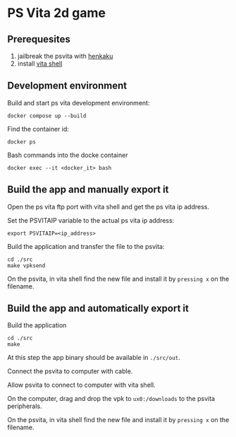 # PS Vita 2d game

## Prerequesites 

1. jailbreak the psvita with [henkaku](https://henkaku.xyz)
2. install [vita shell](https://www.logic-sunrise.com/news-1087328-vita-vitashell-v202-disponible.html)

## Development environment

Build and start ps vita development environment:
```
docker compose up --build
```

Find the container id:
```
docker ps
```

Bash commands into the docke container
```
docker exec --it <docker_it> bash
```

## Build the app and manually export it

Open the ps vita ftp port with vita shell and get the ps vita ip address.

Set the PSVITAIP variable to the actual ps vita ip address:
```
export PSVITAIP=<ip_address>
```

Build the application and transfer the file to the psvita:
```
cd ./src
make vpksend
```

On the psvita, in vita shell find the new file and install it by `pressing x` on the filename.

## Build the app and automatically export it

Build the application
```
cd ./src
make
```

At this step the app binary should be available in `./src/out`. 

Connect the psvita to computer with cable.

Allow psvita to connect to computer with vita shell.

On the computer, drag and drop the vpk to `ux0:/downloads` to the psvita peripherals.

On the psvita, in vita shell find the new file and install it by `pressing x` on the filename.
